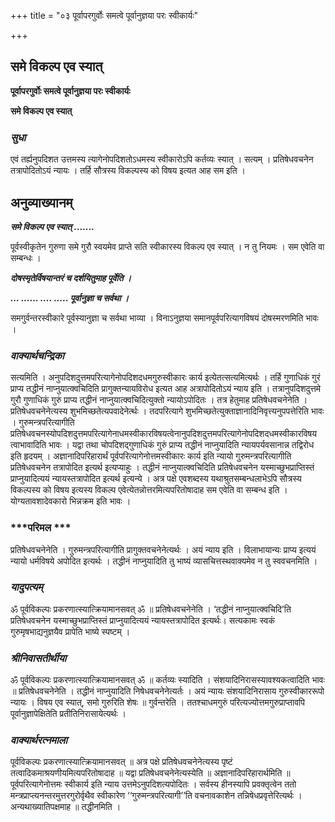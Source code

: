+++
title = "०३ पूर्वापरगुर्वोः समत्वे पूर्वानुज्ञया परः स्वीकार्यः"

+++


## समे विकल्प एव स्यात्

**पूर्वापरगुर्वोः समत्वे पूर्वानुज्ञया परः स्वीकार्यः**

**समे विकल्प एव स्यात्**

### ***सुधा***

एवं तर्ह्यनुपदिशत उत्तमस्य त्यागेनोपदिशतोऽधमस्य स्वीकारोऽपि कर्तव्यः स्यात् । सत्यम् । प्रतिषेधवचनेन तत्रापोदितोऽयं न्यायः । तर्हि सौत्रस्य विकल्पस्य को विषय इत्यत आह सम इति ।

## **अनुव्याख्यानम्**

***समे विकल्प एव स्यात् .......***

पूर्वस्वीकृतेन गुरुणा समे गुरौ स्वयमेव प्राप्ते सति स्वीकारस्य विकल्प एव स्यात् । न तु नियमः । सम एवेति वा सम्बन्धः ।

***दोषस्मृतेर्विषयान्तरं च दर्शयितुमाह पूर्वेति ।***

***... ...... .... ..... पूर्वानुज्ञा च सर्वथा ।***

समगुर्वन्तरस्वीकारे पूर्वस्यानुज्ञा च सर्वथा भाव्या । विनाऽनुज्ञया समानपूर्वपरित्यागविषयं दोषस्मरणमिति भावः ।

### ***वाक्यार्थचन्द्रिका***

सत्यमिति । अनुपदिशदुत्तमपरित्यागेनोपदिशदधमगुरुस्वीकारः कार्य इत्येतत्सत्यमित्यर्थः । तर्हि गुणाधिकं गुरं प्राप्य तद्धीनं नाप्नुयात्क्वचिदिति प्रागुक्तन्यायविरोध इत्यत आह अत्रापोदितोऽयं न्याय इति । तत्रानुपदिशदुत्तमे गुरौ गुणाधिकं गुरुं प्राप्य तद्धीनं नाप्नुयात्क्वचिदित्युक्तो न्यायोऽपोदितः । तत्र हेतुमाह प्रतिषेधवचनेनेति । प्रतिषेधवचनेनेत्यस्य शुभमिच्छतेत्यपवादेनेर्त्थः । तदपरित्यागे शुभमिच्छतेत्युक्ताज्ञानादिनिवृत्त्यनुपपत्तेरिति भावः । गुरुमन्त्रपरित्यागीति प्रतिषेधवचनस्योपदिशदुत्तमपरित्यागेनाधमस्वीकारविषयत्वेनानुपदिशदुत्तमपरित्यागेनोपदिशदधमस्वीकारविषयत्वाभावादिति भावः । यद्वा तथा चोपदिशद्गुणाधिकं गुरुं प्राप्य तद्धीनं नाप्नुयादिति न्यायपर्यवसानान्न तद्विरोध इति हृदयम् । अज्ञानादिपरिहारार्थं पूर्वपरित्यागेनोत्तमस्वीकारः कार्य इति न्यायो गुरुमन्त्रपरित्यागीति प्रतिषेधवचनेन तत्रापोदित इत्यर्थ इत्यप्याहुः । तद्धीनं नाप्नुयात्क्वचिदिति प्रतिषेधवचनेन यस्माच्छुभप्राप्तिस्तं प्राप्नुयादित्ययं न्यायस्तत्रापोदित इत्यर्थ इत्यन्ये । अत्र पक्षे एवशब्दस्य यथाश्रुतसम्बन्धलाभेऽपि सौत्रस्य विकल्पस्य को विषय इत्यस्य विकल्प एवेत्येतन्नोत्तरमित्यपरितोषादाह सम एवेति वा सम्बन्ध इति । योग्यतावशादेवकारो भिन्नक्रम इति भावः ।

### ***परिमल ***

प्रतिषेधवचनेनेति । गुरुमन्त्रपरित्यागीति प्रागुक्तवचनेनेत्यर्थः । अयं न्याय इति । विलाभायान्यः प्राप्य इत्ययं न्यायो धर्मविषये अपोदित इत्यर्थः । तद्धीनं नाप्नुयादिति तु भाष्यं व्यासचित्तस्थवाक्यमेव न तु स्ववचनमिति ।

### ***यादुपत्यम्***

ॐ पूर्वविकल्पः प्रकरणात्स्यात्क्रियामानसवत् ॐ ॥ प्रतिषेधवचनेनेति । ‘तद्धीनं नाप्नुयात्क्वचिदि’ति प्रतिषेधवचनेन यस्माच्छुभप्राप्तिस्तं प्राप्नुयादित्ययं न्यायस्तत्रापोदित इत्यर्थः। सत्यकामः स्वकं गुरुमृषभाद्यनुज्ञयैव प्रापेति भाष्ये स्पष्टम् ।

### ***श्रीनिवासतीर्थीया***

ॐ पूर्वविकल्पः प्रकरणात्स्यात्क्रियामानसवत् ॐ ॥ कर्तव्यः स्यादिति । संशयादिनिरासस्यावश्यकत्वादिति भावः ॥ प्रतिषेधवचनेनेति । तद्धीनं नाप्नुयादिति निषेधवचनेनेत्यर्तः । अयं न्यायः संशयादिनिरासाय गुरुस्वीकाररूपो न्यायः । विषय एव स्यात्, समो गुरुरिति शेषः ॥ गुर्वन्तरेति । ततश्चाधमगुरुं परित्यज्योत्तमगुरुप्राप्तावपि पूर्वानुज्ञापेक्षितेति प्रतीतिनिरासायेत्यर्थः ।

### ***वाक्यार्थरत्नमाला***

पूर्वविकल्पः प्रकरणात्स्यात्क्रियामानसवत् ॥ अत्र पक्षे प्रतिषेधवचनेनेत्यस्य पृष्टं तत्वादिकमाश्रयणीयमित्यपरितोषादाह ॥ यद्वा प्रतिषेधवचनेनेत्यस्येति ॥ अज्ञानादिपरिहारार्थमिति ॥ पूर्वपरित्यागेनोत्तमः स्वीकार्य इति न्याय उत्तमेऽनुपदिशत्यपोदितः । सर्वस्य हीनस्यापि प्रवक्तृत्वेन ततो मन्त्रप्राप्त्यनन्तरमुत्तरगुरोर्वृथैव स्वीकारेण ‘‘गुरुमन्त्रपरित्यागी’’ति वचनावकाशेन तन्निषेधप्रवृत्तेरित्यर्थः । अन्यथाख्यातिपक्षमाह ॥ तद्धीनमिति ।

